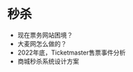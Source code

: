 <!--
 * @Author: yqq
 * @Email: youngqqcn@gmail.com
 * @Date: 2023-02-22 12:28:50
 * @Description: file content
-->
# 秒杀


- 现在票务网站困境？
- 大麦网怎么做的？
- 2022年底，Ticketmaster售票事件分析
- 商城秒杀系统设计方案




